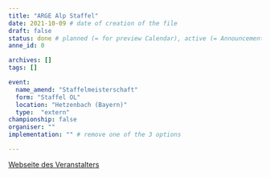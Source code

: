 ```yaml
---
title: "ARGE Alp Staffel"
date: 2021-10-09 # date of creation of the file
draft: false
status: done # planned (= for preview Calendar), active (= Announcement...), done (=Results...)
anne_id: 0

archives: []
tags: []

event:
  name_amend: "Staffelmeisterschaft"
  form: "Staffel OL"
  location: "Hetzenbach (Bayern)"
  type:  "extern"
championship: false
organiser: ""
implementation: "" # remove one of the 3 options

---
```


[Webseite des Veranstalters](https://olg-regensburg.de/arge-alp-2021/)

